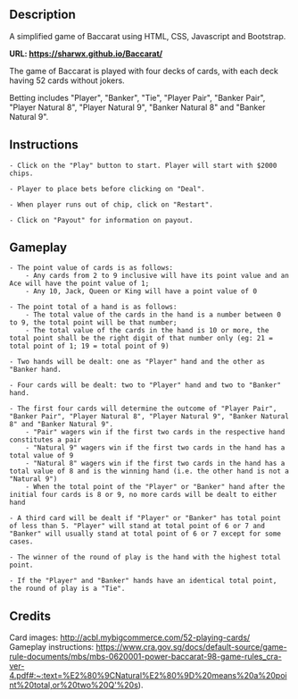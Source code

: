 ## Description

A simplified game of Baccarat using HTML, CSS, Javascript and Bootstrap.

**URL: https://sharwx.github.io/Baccarat/**

The game of Baccarat is played with four decks of cards, with each deck having 52 cards without jokers.

Betting includes "Player", "Banker", "Tie", "Player Pair", "Banker Pair", "Player Natural 8", "Player Natural 9", "Banker Natural 8" and "Banker Natural 9".

## Instructions

```
- Click on the "Play" button to start. Player will start with $2000 chips.

- Player to place bets before clicking on "Deal".

- When player runs out of chip, click on "Restart".

- Click on "Payout" for information on payout.
```

## Gameplay

```
- The point value of cards is as follows:
    - Any cards from 2 to 9 inclusive will have its point value and an Ace will have the point value of 1;
    - Any 10, Jack, Queen or King will have a point value of 0

- The point total of a hand is as follows:
    - The total value of the cards in the hand is a number between 0 to 9, the total point will be that number;
    - The total value of the cards in the hand is 10 or more, the total point shall be the right digit of that number only (eg: 21 = total point of 1; 19 = total point of 9)

- Two hands will be dealt: one as "Player" hand and the other as "Banker hand.

- Four cards will be dealt: two to "Player" hand and two to "Banker" hand.

- The first four cards will determine the outcome of "Player Pair", "Banker Pair", "Player Natural 8", "Player Natural 9", "Banker Natural 8" and "Banker Natural 9".
    - "Pair" wagers win if the first two cards in the respective hand constitutes a pair
    - "Natural 9" wagers win if the first two cards in the hand has a total value of 9
    - "Natural 8" wagers win if the first two cards in the hand has a total value of 8 and is the winning hand (i.e. the other hand is not a "Natural 9")
    - When the total point of the "Player" or "Banker" hand after the initial four cards is 8 or 9, no more cards will be dealt to either hand

- A third card will be dealt if "Player" or "Banker" has total point of less than 5. "Player" will stand at total point of 6 or 7 and "Banker" will usually stand at total point of 6 or 7 except for some cases.

- The winner of the round of play is the hand with the highest total point.

- If the "Player" and "Banker" hands have an identical total point, the round of play is a "Tie".
```

## Credits

Card images: http://acbl.mybigcommerce.com/52-playing-cards/<br/>
Gameplay instructions: https://www.cra.gov.sg/docs/default-source/game-rule-documents/mbs/mbs-0620001-power-baccarat-98-game-rules_cra-ver-4.pdf#:~:text=%E2%80%9CNatural%E2%80%9D%20means%20a%20point%20total,or%20two%20Q'%20s).